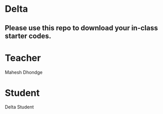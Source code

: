 # Delta

## Please use this repo to download your in-class starter codes.

# Teacher
Mahesh Dhondge

# Student
Delta Student

